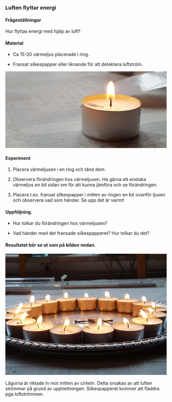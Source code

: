 ### Luften  flyttar energi

#### Frågeställningar

Hur flyttas energi med hjälp av luft?


#### Material

- Ca 15-20 värmeljus placerade i ring.

- Fransat silkespapper eller liknande för att detektera luftström.

![](figures/ljus.jpg)

#### Experiment

1. Placera värmeljusen i en ring och tänd dem.
    
1. Observera förändringen hos värmeljusen. Ha gärna ett enstaka värmeljus en bit sidan om för att kunna jämföra och se förändringen.

1. Placera t.ex. fransat silkespapper i mitten av ringen en bit ovanför ljusen och observera vad som händer. Se upp det är varmt!


#### Uppföljning.

- Hur tolkar du förändringen hos värmeljusen?

- Vad händer med det fransade silkespapperet? Hur tolkar du det?


#### Resultatet bör se ut som på bilden nedan.

![](figures/ljusring.jpg)

Lågorna är riktade in mot mitten av cirkeln. Detta orsakas av att luften strömmar på grund av upphettningen. Silkespapperet kommer att fladdra pga luftströmmen.
